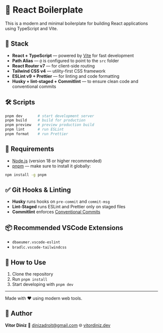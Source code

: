 # 🚀 React Boilerplate

This is a modern and minimal boilerplate for building React applications using TypeScript and Vite.

## 🔧 Stack

- **React + TypeScript** — powered by [Vite](https://vitejs.dev/) for fast development
- **Path Alias** — `@` is configured to point to the `src` folder
- **React Router v7** — for client-side routing
- **Tailwind CSS v4** — utility-first CSS framework
- **ESLint v9 + Prettier** — for linting and code formatting
- **Husky + lint-staged + Commitlint** — to ensure clean code and conventional commits

## 🛠️ Scripts

```bash
pnpm dev       # start development server
pnpm build     # build for production
pnpm preview   # preview production build
pnpm lint      # run ESLint
pnpm format    # run Prettier
```

## 📎 Requirements

- [Node.js](https://nodejs.org/) (version 18 or higher recommended)
- [pnpm](https://pnpm.io/) — make sure to install it globally:

```bash
npm install -g pnpm
```

## ✅ Git Hooks & Linting

- **Husky** runs hooks on `pre-commit` and `commit-msg`
- **Lint-Staged** runs ESLint and Prettier only on staged files
- **Commitlint** enforces [Conventional Commits](https://www.conventionalcommits.org/en/v1.0.0/)

## 📦 Recommended VSCode Extensions

- `dbaeumer.vscode-eslint`
- `bradlc.vscode-tailwindcss`

## 🧪 How to Use

1. Clone the repository
2. Run `pnpm install`
3. Start developing with `pnpm dev`

---

Made with ❤️ using modern web tools.

## 👤 Author

**Vitor Diniz**
📧 dinizadroit@gmail.com
🌐 [vitordiniz.dev](https://vitordiniz.dev)


